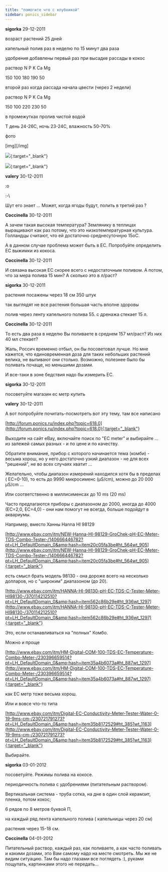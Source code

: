 ```yaml
---
title: "помогите что с клубникой"
sidebar: ponics_sidebar
---
```


**sigorka** 29-12-2011

возраст растений 25 дней

капельный полив раз в неделю по 15 минут два раза

удобрения добавлены первый раз при высадке рассады в кокос

раствор N P K Ca Mg

150 100 180 190 50

второй раз когда рассада начала цвести (через 2 недели)

раствор N P K Ca Mg

150 100 220 230 50

в промежутках пролив чистой водой

Т день 24-26С, ночь 23-24С, влажность 50-70%

фото

[img][/img]

[![](/attachimages/9758_DSCF2327(1).jpg)](https://t.me/ponics_ru_files/7069){:target="_blank"}

[![](/attachimages/9760_DSCF2328(1).jpg)](https://t.me/ponics_ru_files/7070){:target="_blank"}

**valery** 30-12-2011

 :o

:-\

Шут его знает ... Может, когда ягоды будут, полить в третий раз ?


**Coccinella** 30-12-2011

А зачем такая высокая температура? Землянику в теплицах выращивают как раз потому, что это низкотемпературная культура. Голландцы считают, что ей достаточно среднесуточную 15оС.

А в данном случае проблема может быть в ЕС. Попробуйте определить ЕС выжимки из кокоса.


**Coccinella** 30-12-2011

И связана высокая ЕС скорее всего с недостаточным поливом. А потом, что за мера полива 15 мин? А сколько это в л/раст?


**sigorka** 30-12-2011

растения посажены через 18 см 350 штук

так выглядят не все растения большая часть вполне здоровы

полив через ленту капельного полива 55. с дренажа стекает 15 л.


**Coccinella** 30-12-2011

То есть два раза в неделю Вы поливаете в среднем 157 мл/раст? Из них 40 мл стекает? 

Жаль, Россич временно отбыл, он бы посоветовал лучше. Но мне кажется, что единовременная доза для таких небольших растений велика, не выпивают они столько. Возможно, полезнее было бы поливать почаще, но меньшими дозами.

И все-таки в зоне бедствия надо бы измерить ЕС.


**sigorka** 30-12-2011

посоветуйте магазин ес метр купить


**valery** 30-12-2011

А вот попробуйте почитать-посмотреть вот эту тему, там все написано

[http://forum.ponics.ru/index.php?topic=618.0](http://forum.ponics.ru/index.php?topic=618.0){:target="_blank"}

Выходите на сайт eBay, включайте поиск по "EC meter" и выбирайте ... из залежей самых разных - и по цене и по качеству.

Обратите внимание, прибор с которого начинается тема (комби) - весьма хорош, но у него достаточно узкий диапазон - не для всех "решений", не во всех случаях хватит ...

Желательно, чтобы диапазон измерений находился хотя бы в пределах ( ЕС=0-10), то есть до 9990 микросименс (µS/cm), можно до 20 000 µS/cm ...

Или соответственно в миллисименсах до 10 ms (20 ms)

Часто предлагаются приборы с диапазоном до 2000, иногда до 4000 (ЕС=2,0, ЕС=4,0) - они нам помогут не всегда, больше подойдут в аквариумы.

Например, вместо Ханны Hanna HI 98129 

[http://www.ebay.com/itm/NEW-Hanna-HI-98129-GroChek-pH-EC-Meter-TDS-Combo-Tester-/140666446782?pt=LH_DefaultDomain_0&amp;hash=item20c05fa3be#ht_564wt_905](http://www.ebay.com/itm/NEW-Hanna-HI-98129-GroChek-pH-EC-Meter-TDS-Combo-Tester-/140666446782?pt=LH_DefaultDomain_0&amp;hash=item20c05fa3be#ht_564wt_905){:target="_blank"}

есть смысл брать модель 98130 - она дороже всего на несколько долларов, но с "широким" диапазоном (до 20).

[http://www.ebay.com/itm/HANNA-HI-98130-pH-EC-TDS-C-Tester-Meter-HI98130-/370114212510?pt=LH_DefaultDomain_0&amp;hash=item562c86b29e#ht_936wt_1297](http://www.ebay.com/itm/HANNA-HI-98130-pH-EC-TDS-C-Tester-Meter-HI98130-/370114212510?pt=LH_DefaultDomain_0&amp;hash=item562c86b29e#ht_936wt_1297){:target="_blank"}

Это, если останавливаться на "полных" Комбо.

Можно и проще

[http://www.ebay.com/itm/HM-Digital-COM-100-TDS-EC-Temperature-Combo-Meter-/230396659514?pt=LH_DefaultDomain_0&amp;hash=item35a4b6073a#ht_887wt_1297](http://www.ebay.com/itm/HM-Digital-COM-100-TDS-EC-Temperature-Combo-Meter-/230396659514?pt=LH_DefaultDomain_0&amp;hash=item35a4b6073a#ht_887wt_1297){:target="_blank"}

как ЕС метр тоже весьма хорош.

Или и вовсе что-то типа

[http://www.ebay.com/itm/Digital-EC-Conductivity-Meter-Tester-Water-0-19-9ms-cm-/230721791273?pt=LH_DefaultDomain_0&amp;hash=item35b8172529#ht_3851wt_1163](http://www.ebay.com/itm/Digital-EC-Conductivity-Meter-Tester-Water-0-19-9ms-cm-/230721791273?pt=LH_DefaultDomain_0&amp;hash=item35b8172529#ht_3851wt_1163){:target="_blank"}

Выбирайте.


**sigorka** 03-01-2012

посоветуйте. Режимы полива на кокосе.

периодичность полива с удобрениями (питательным раствором).

Вертикальная система - труба сотка, на дне в один слой керамзит, пленка, потом кокос; 

6 рядов по 8 метров буквой П,

на каждый ряд лента капельного полива ( капельницы через 20 см)

растения через 15-18 см.


**Coccinella** 04-01-2012

Питательный раствор, каждый раз, как поливаете, а как часто поливать и какими дозами, это Вам самому надо на месте смотреть. Мы же не видим ситуацию. Там бы надо глазами все поглядеть :), руками пощупать, картинками этого не передать...


